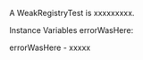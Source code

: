 A WeakRegistryTest is xxxxxxxxx.Instance Variables	errorWasHere:		<Object>errorWasHere	- xxxxx